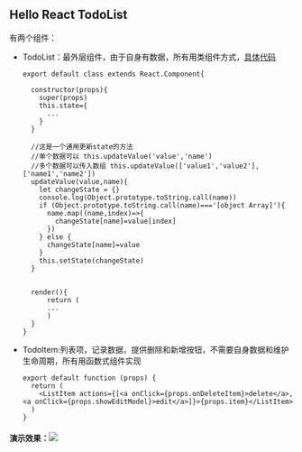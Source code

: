 ## Hello React TodoList

有两个组件：

- TodoList：最外层组件，由于自身有数据，所有用类组件方式，[具体代码](https://github.com/chenshuhong/ReactFontEndTodo/blob/react_todolist/src/components/TodoList/index.js)

  ```
  export default class extends React.Component{

    constructor(props){
      super(props)
      this.state={
        ...
      }
    }

    //这是一个通用更新state的方法
    //单个数据可以 this.updateValue('value','name')
    //多个数据可以传入数组 this.updateValue(['value1','value2'],['name1','name2'])
    updateValue(value,name){
      let changeState = {}
      console.log(Object.prototype.toString.call(name))
      if (Object.prototype.toString.call(name)==='[object Array]'){
        name.map((name,index)=>{
          changeState[name]=value[index]
        })
      } else {
        changeState[name]=value
      }
      this.setState(changeState)
    }


    render(){
        return (
        ...
        )
    }
  }
  ```

- TodoItem:列表项，记录数据，提供删除和新增按钮，不需要自身数据和维护生命周期，所有用函数式组件实现

  ```
  export default function (props) {
    return (
      <ListItem actions={[<a onClick={props.onDeleteItem}>delete</a>, <a onClick={props.showEditModel}>edit</a>]}>{props.item}</ListItem>
    )
  }
  ```

#### 演示效果：![](https://user-images.githubusercontent.com/11794327/46582081-49ebb000-ca74-11e8-9be6-81ae85fce2db.gif)